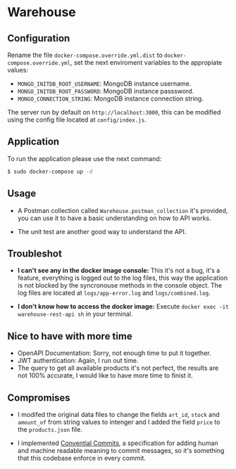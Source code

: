 # Warehouse

## Configuration

Rename the file `docker-compose.override.yml.dist` to `docker-compose.override.yml`, set the next enviroment variables to the appropiate values:

* `MONGO_INITDB_ROOT_USERNAME`: MongoDB instance username.
* `MONGO_INITDB_ROOT_PASSWORD`: MongoDB instance passsword.
* `MONGO_CONNECTION_STRING`:    MongoDB instance connection string.

The server run by default on `http://localhost:3000`, this can be modified using the config file located at `config/index.js`.

## Application

To run the application please use the next command:

```bash
$ sudo docker-compose up -d
```

## Usage

* A Postman collection called `Warehouse.postman_collection` it's provided, you can use it to have a basic understanding on how to API works.

* The unit test are another good way to understand the API.

## Troubleshot

* **I can't  see any in the docker image console:** This it's not a bug, it's a feature, everything is logged out to the log files, this way the application is not blocked by the syncronouse methods in the console object.  The log files are located at `logs/app-error.log` and `logs/combined.log`.

* **I don't know how to access the docker image:** Execute `docker exec -it warehouse-rest-api sh` in your terminal.

## Nice to have with more time

* OpenAPI Documentation: Sorry, not enough time to put it together.
* JWT authentication: Again, I run out time.
* The query to get all available products it's not perfect, the results are not 100% accurate, I would like to have more time to finist it.

## Compromises

* I modifed the original data files to change the fields `art_id`, `stock` and `amount_of` from string values to intenger and I added the field `price` to the `products.json` file.

* I implemented [Convential Commits](https://www.conventionalcommits.org/en/v1.0.0/), a specification for adding human and machine readable meaning to commit messages, so it's something that this codebase enforce in every commit.
